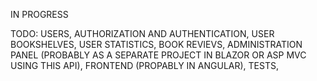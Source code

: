 IN PROGRESS

TODO:
USERS,
AUTHORIZATION AND AUTHENTICATION,
USER BOOKSHELVES,
USER STATISTICS,
BOOK REVIEVS,
ADMINISTRATION PANEL (PROBABLY AS A SEPARATE PROJECT IN BLAZOR OR ASP MVC USING THIS API),
FRONTEND (PROPABLY IN ANGULAR),
TESTS,

